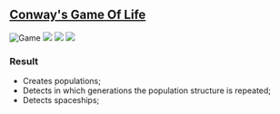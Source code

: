 ## [Conway's Game Of Life](https://en.wikipedia.org/wiki/Conway%27s_Game_of_Life)
![Game](https://img.shields.io/badge/Game-Conway's%20Game%20Of%20Life-blue)
![](https://img.shields.io/badge/pattern-Still%20lifes-green)
![](https://img.shields.io/badge/pattern-Oscillators-green)
![](https://img.shields.io/badge/pattern-Spaceships-green)

### Result
- Creates populations;
- Detects in which generations the population structure is repeated;
- Detects spaceships;
